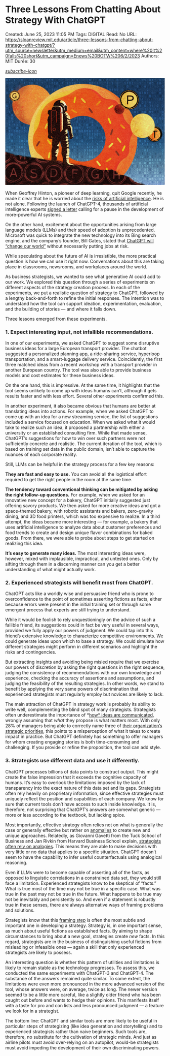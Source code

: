 # Three Lessons From Chatting About Strategy With ChatGPT

Created: June 25, 2023 11:05 PM
Tags: DIGITAL
Read: No
URL: https://sloanreview.mit.edu/article/three-lessons-from-chatting-about-strategy-with-chatgpt/?utm_source=newsletter&utm_medium=email&utm_content=where%20it%20falls%20short&utm_campaign=Enews%20BOTW%206/2/2023
Authors: MIT
Durée: 30

*[subscribe-icon](https://sloanreview.mit.edu/subscribe/?tpcc=Paywall-header)*

![Three%20Lessons%20From%20Chatting%20About%20Strategy%20With%20Ch%20ece5516bf2554eb6a72c20da08616450/Stadler-1290x860-1.jpg](Three%20Lessons%20From%20Chatting%20About%20Strategy%20With%20Ch%20ece5516bf2554eb6a72c20da08616450/Stadler-1290x860-1.jpg)

When Geoffrey Hinton, a pioneer of deep learning, quit Google recently, he made it clear that he is worried about the [risks of artificial intelligence](https://www.technologyreview.com/2023/05/02/1072528/geoffrey-hinton-google-why-scared-ai/). He is not alone. Following the launch of ChatGPT-4, thousands of artificial intelligence experts [signed a letter](https://futureoflife.org/open-letter/pause-giant-ai-experiments/) calling for a pause in the development of more-powerful AI systems.

On the other hand, excitement about the opportunities arising from large language models (LLMs) and their speed of adoption is unprecedented. Microsoft was quick to integrate the new technology into its Bing search engine, and the company’s founder, Bill Gates, stated that [ChatGPT will “change our world”](https://fortune.com/2023/02/10/bill-gates-chatgpt-jobs-chatbot-microsoft-google-bard-bing/) without necessarily putting jobs at risk.

While speculating about the future of AI is irresistible, the more practical question is how we can use it right now. Conversations about this are taking place in classrooms, newsrooms, and workplaces around the world.

As business strategists, we wanted to see what generative AI could add to our work. We explored this question through a series of experiments on different aspects of the strategy creation process. In each of the experiments, we put a realistic question of strategy to ChatGPT, followed by a lengthy back-and-forth to refine the initial responses. The intention was to understand how the tool can support ideation, experimentation, evaluation, and the building of stories — and where it falls down.

Three lessons emerged from these experiments.

### 1. Expect interesting input, not infallible recommendations.

In one of our experiments, we asked ChatGPT to suggest some disruptive business ideas for a large European transport provider. The chatbot suggested a personalized planning app, a ride-sharing service, hyperloop transportation, and a smart-luggage delivery service. Coincidently, the first three matched ideas from a recent workshop with a transport provider in another European country. The tool was also able to provide business models and cost estimates for these business ideas.

On the one hand, this is impressive. At the same time, it highlights that the tool seems unlikely to come up with ideas humans can’t, although it gets results faster and with less effort. Several other experiments confirmed this.

In another experiment, it also became obvious that humans are better at translating ideas into actions. For example, when we asked ChatGPT to come up with an idea for a new streaming service, the list of suggestions included a service focused on education. When we asked what it would take to realize such an idea, it proposed a partnership with either a university or an established consulting firm. While that made sense, ChatGPT’s suggestions for how to win over such partners were not sufficiently concrete and realistic. The current iteration of the tool, which is based on training set data in the public domain, isn’t able to capture the nuances of each corporate reality.

Still, LLMs can be helpful in the strategy process for a few key reasons:

**They are fast and easy to use.** You can avoid all the logistical effort required to get the right people in the room at the same time.

**The tendency toward conventional thinking can be mitigated by asking the right follow-up questions.** For example, when we asked for an innovative new concept for a bakery, ChatGPT initially suggested just offering savory products. We then asked for more creative ideas and got a space-themed bakery, with robotic assistants and bakers, zero-gravity dining, and 3D food printers, which was too expensive to realize. In a third attempt, the ideas became more interesting — for example, a bakery that uses artificial intelligence to analyze data about customer preferences and food trends to create and design unique flavor combinations for baked goods. From there, we were able to probe about steps to get started on realizing this idea.

**It’s easy to generate many ideas.** The most interesting ideas were, however, mixed with implausible, impractical, and untested ones. Only by sifting through them in a discerning manner can you get a better understanding of what might actually work.

### 2. Experienced strategists will benefit most from ChatGPT.

ChatGPT acts like a worldly wise and persuasive friend who is prone to overconfidence to the point of sometimes asserting fictions as facts, either because errors were present in the initial training set or through some emergent process that experts are still trying to understand.

While it would be foolish to rely unquestioningly on the advice of such a fallible friend, its suggestions could in fact be very useful in several ways, provided we fully apply our powers of judgment. We could tap into this friend’s extensive knowledge to characterize competitive environments. We could generate ideas upon which to base a strategy. We could simulate how different strategies might perform in different scenarios and highlight the risks and contingencies.

But extracting insights and avoiding being misled require that we exercise our powers of discretion by asking the right questions in the right sequence, judging the consistency of recommendations with our own knowledge and experience, checking the accuracy of assertions and assumptions, and judging the feasibility of the resulting strategies. In other words, we stand to benefit by applying the very same powers of discrimination that experienced strategists must regularly employ but novices are likely to lack.

The main attraction of ChatGPT in strategy work is probably its ability to write well, complementing the blind spot of many strategists. Strategists often underestimate the importance of *[how* ideas are communicated](https://hbr.org/2023/02/your-strategy-needs-a-story), wrongly assuming that *what* they propose is what matters most. With only 28% of managers being able to correctly name three of [their organization’s strategic priorities](https://sloanreview.mit.edu/article/no-one-knows-your-strategy-not-even-your-top-leaders/), this points to a misperception of what it takes to create impact in practice. But ChatGPT definitely has something to offer managers for whom creating engaging stories is both time-consuming and challenging. If you provide or refine the proposition, the tool can add style.

### 3. Strategists use different data and use it differently.

ChatGPT processes billions of data points to construct output. This might create the false impression that it exceeds the cognitive capacity of humans. It’s easy to overlook the limitations imposed by the lack of transparency into the exact nature of this data set and its gaps. Strategists often rely heavily on proprietary information, since effective strategies must uniquely reflect the position and capabilities of each company. We know for sure that current tools don’t have access to such inside knowledge. It is, therefore, not surprising that ChatGPT’s answers are somewhat generic — more or less according to the textbook, but lacking spice.

Most importantly, effective strategy often relies not on what is generally the case or generally effective but rather on [anomalies](https://hbr.org/2021/07/the-power-of-anomaly) to create new and unique approaches. Relatedly, as Giovanni Gavetti from the Tuck School of Business and Jan Rivkin from Harvard Business School explain, [strategists often rely on analogies](https://hbr.org/2005/04/how-strategists-really-think-tapping-the-power-of-analogy). This means they are able to make decisions with very little or no data that applies to a specific situation. ChatGPT doesn’t seem to have the capability to infer useful counterfactuals using analogical reasoning.

Even if LLMs were to become capable of asserting all of the facts, as opposed to linguistic correlations in a constrained data set, they would still face a limitation. Experienced strategists know to be skeptical of “facts.” What is true most of the time may not be true in a specific case. What was true in the past may not be true in the future. What happens to be true may not be inevitably and persistently so. And even if a statement is robustly true in these senses, there are always alternative ways of framing problems and solutions.

Strategists know that this [framing step](https://framers-book.com/) is often the most subtle and important one in developing a strategy. Strategy is, in one important sense, as much about useful fictions as established facts. By aiming to shape circumstances to bring about a new goal, strategies create *new* facts. In this regard, strategists are in the business of distinguishing useful fictions from misleading or infeasible ones — again a skill that only experienced strategists are likely to possess.

An interesting question is whether this pattern of utilities and limitations is likely to remain stable as the technology progresses. To assess this, we conducted the same experiments with ChatGPT-3 and ChatGPT-4. The substance of the answers remained quite similar. To some extent, the limitations were even more pronounced in the more advanced version of the tool, whose answers were, on average, twice as long. The newer version seemed to be a little more careful, like a slightly older friend who has been caught out before and wants to hedge their opinions. This manifests itself with a taste for pro and con lists and less pronounced judgment — a feature we look for in a strategist.

The bottom line: ChatGPT and similar tools are more likely to be useful in particular steps of strategizing (like idea generation and storytelling) and to experienced strategists rather than naive beginners. Such tools are, therefore, no substitute for the cultivation of strategic minds. And just as airline pilots must avoid over-relying on an autopilot, would-be strategists must avoid impeding the development of their own discriminating powers.